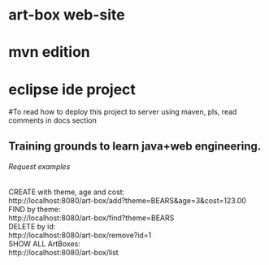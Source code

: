 # art-box web-site
# mvn edition
# eclipse ide project

#To read how to deploy this project to server using maven, pls, read comments in docs section

<h2>Training grounds to learn java+web engineering.</h2>
</p>
<h6>Request examples</h6>

CREATE with theme, age and cost:<br>
	http://localhost:8080/art-box/add?theme=BEARS&age=3&cost=123.00<br>
FIND by theme:<br>
	http://localhost:8080/art-box/find?theme=BEARS<br>
DELETE by id:<br>
	http://localhost:8080/art-box/remove?id=1<br>
SHOW ALL ArtBoxes:<br>
	http://localhost:8080/art-box/list<br>
